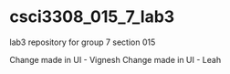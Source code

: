 # csci3308_015_7_lab3
lab3 repository for group 7 section 015

Change made in UI - Vignesh
Change made in UI - Leah
